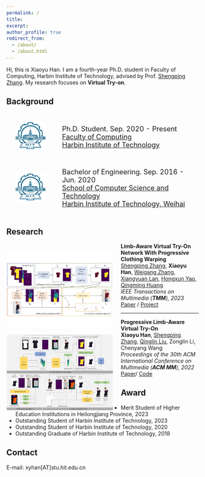 ```yaml
---
permalink: /
title:
excerpt:
author_profile: true
redirect_from: 
  - /about/
  - /about.html
---
```


<!-- * B.S. in Communication Engineering, Hefei University of Technology, 2019
* M.S. in Computer Science and Technology, Harbin Institute of Technology, 2021
* Ph.D. in Computer Science and Technology, Harbin Institute of Technology, 2025 (expected) -->
Hi, this is Xiaoyu Han. I am a fourth-year Ph.D. student in Faculty of Computing, Harbin Institute of Technology, advised by Prof. [Shengping Zhang](https://homepage.hit.edu.cn/zhangshengping).
My research focuses on **Virtual Try-on**.


## Background

<div>
<table style="width:100%;border:none;border-spacing:0px;border-collapse:separate;margin-right:auto;margin-left:auto;font-size: large">
<tr>
<td style="padding:20px;width:25%;vertical-align:middle;border:none" align="center">
<img width="80" src="../images/hit.png"> 
</td>
<td style="padding:20px;width:75%;vertical-align:middle;border: none" align="left">
Ph.D. Student. Sep. 2020 - Present<br>
<a href="https://encs.hit.edu.cn">Faculty of Computing</a><br>
<a href="http://en.hit.edu.cn">Harbin Institute of Technology</a><br>
</td>
</tr>

<tr>
<td style="padding:20px;width:25%;vertical-align:middle;border:none" align="center">
<img width="80" src="../images/hit.png"> 
</td>
<td style="padding:20px;width:75%;vertical-align:middle;border:none" align="left">
Bachelor of Engineering. Sep. 2016 - Jun. 2020<br>
<a href="https://cst.hitwh.edu.cn/">School of Computer Science and Technology</a><br>
<a href="https://www.hitwh.edu.cn/">Harbin Institute of Technology, Weihai</a><br>
</td>
</tr>
</table>    
</div>



## Research

<!-- <img align="left" width="300" height="225" src="../images/GPS-Gaussian_live.gif" style="padding-right:20px; padding-top:20px"/>

<b>GPS-Gaussian: Generalizable Pixel-wise 3D Gaussian Splatting for Real-time Human Novel View Synthesis</b><br>
<b>Shunyuan Zheng</b>, [Boyao Zhou](https://yaourtb.github.io), [Ruizhi Shao](https://dsaurus.github.io/saurus), [Boning Liu](https://liuboning2.github.io), [Shengping Zhang](http://homepage.hit.edu.cn/zhangshengping), [Liqiang Nie](https://liqiangnie.github.io), [Yebin Liu](http://www.liuyebin.com)<br>
<i>IEEE Conference on Computer Vision and Pattern Recognition (<b>CVPR</b>), 2024</i>  <font color="#dd0000">(Highlight)</font><br>
[<i class="fas fa-fw fa-globe"></i>Project](https://shunyuanzheng.github.io/GPS-Gaussian) /
[<i class="fas fa-fw fa-file-pdf"></i>Paper](https://arxiv.org/pdf/2312.02155) /
[<i class="fab fa-fw fa-github fa-github"></i>Code](https://github.com/aipixel/GPS-Gaussian) /
[<i class="fas fa-fw fa-video"></i>Video](https://youtu.be/HjnBAqjGIAo)<br>

--- -->

<img align="left" width="280" height="200" src="../images/tmm2023.png" style="padding-right:20px; padding-top:20px"/>

<b>Limb-Aware Virtual Try-On Network With Progressive Clothing Warping</b><br>
[Shengping Zhang](http://homepage.hit.edu.cn/zhangshengping), <b>Xiaoyu Han</b>, [Weigang Zhang](https://homepage.hit.edu.cn/zhangweigang), [Xiangyuan Lan](https://scholar.google.com.hk/citations?user=c3iwWRcAAAAJ&hl), [Hongxun Yao](https://homepage.hit.edu.cn/yaohongxun), [Qingming Huang](https://people.ucas.ac.cn/~qmhuang)<br>
<i>IEEE Transactions on Multimedia (<b>TMM</b>), 2023</i><br>
[<i class="fas fa-fw fa-file-pdf"></i>Paper](https://ieeexplore.ieee.org/abstract/document/10152500/authors#authors) /
[<i class="fab fa-fw fa-github fa-github"></i>Project](https://github.com/aipixel/PL-VTONv2)<br>

---

<img align="left" width="280" height="200" src="../images/acmmm2022.png" style="padding-right:20px; padding-top:20px"/>

<b>Progressive Limb-Aware Virtual Try-On</b><br>
<b>Xiaoyu Han</b>, [Shengping Zhang](http://homepage.hit.edu.cn/zhangshengping), [Qinglin Liu](https://scholar.google.com/citations?user=hsu1cSIAAAAJ), Zonglin Li, Chenyang Wang<br>
<i>Proceedings of the 30th ACM International Conference on Multimedia (<b>ACM MM</b>), 2022</i><br>
[<i class="fas fa-fw fa-file-pdf"></i>Paper](https://dl.acm.org/doi/abs/10.1145/3503161.3547999)/
[<i class="fab fa-fw fa-github fa-github"></i>Code](https://github.com/xyhanHIT/PL-VTON)<br>

## Award
+ Merit Student of Higher Education Institutions in Heilongjiang Province, 2023
+ Outstanding Student of Harbin Institute of Technology, 2023
+ Outstanding Student of Harbin Institute of Technology, 2020
+ Outstanding Graduate of Harbin Institute of Technology, 2018

## Contact
E-mail: xyhan[AT]stu.hit.edu.cn